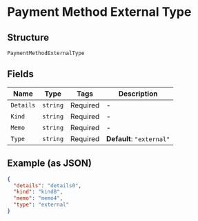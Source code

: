 
# Payment Method External Type

## Structure

`PaymentMethodExternalType`

## Fields

| Name | Type | Tags | Description |
|  --- | --- | --- | --- |
| `Details` | `string` | Required | - |
| `Kind` | `string` | Required | - |
| `Memo` | `string` | Required | - |
| `Type` | `string` | Required | **Default**: `"external"` |

## Example (as JSON)

```json
{
  "details": "details0",
  "kind": "kind8",
  "memo": "memo4",
  "type": "external"
}
```

